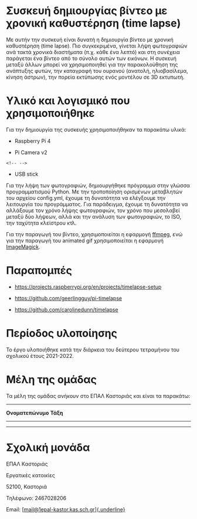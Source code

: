 # Συσκευή δημιουργίας βίντεο με χρονική καθυστέρηση (time lapse)

Με αυτήν την συσκευή είναι δυνατή η δημιουργία βίντεο με χρονική
καθυστέρηση (time lapse). Πιο συγκεκριμένα, γίνεται λήψη φωτογραφιών ανά
τακτά χρονικά διαστήματα (π.χ. κάθε ένα λεπτό) και στη συνέχεια
παράγεται ένα βίντεο από το σύνολο αυτών των εικόνων. Η συσκευή μεταξύ
άλλων μπορεί να χρησιμοποιηθεί για την παρακολούθηση της ανάπτυξης
φυτών, την καταγραφή του ουρανού (ανατολή, ηλιοβασίλεμα, κίνηση άστρων),
την πορεία εκτύπωσης ενός μοντέλου σε 3D εκτυπωτή.

# Υλικό και λογισμικό που χρησιμοποιήθηκε

Για την δημιουργία της συσκευής χρησιμοποιήθηκαν τα παρακάτω υλικά:

-   Raspberry Pi 4

-   Pi Camera v2

```{=html}
<!-- -->
```
-   USB stick

Για την λήψη των φωτογραφιών, δημιουργήθηκε πρόγραμμα στην γλώσσα
προγραμματισμού Python. Με την τροποποίηση ορισμένων μεταβλητών του
αρχείου config.yml, έχουμε τη δυνατότητα να ελέγξουμε την λειτουργία του
προγράμματος. Για παράδειγμα, έχουμε τη δυνατότητα να αλλάξουμε τον
χρόνο λήψης φωτογραφιών, τον χρόνο που μεσολαβεί μεταξύ δύο λήψεων, αλλά
και την ανάλυση των φωτογραφιών, το ISO, την ταχύτητα κλείστρου κτλ.

Για την παραγωγή του βίντεο, χρησιμοποιείται η εφαρμογή
[ffmpeg](https://ffmpeg.org/), ενώ για την παραγωγή του animated gif
χρησιμοποιείται η εφαρμογή
[ImageMagick](https://imagemagick.org/index.php).

# Παραπομπές

-   <https://projects.raspberrypi.org/en/projects/timelapse-setup>

-   <https://github.com/geerlingguy/pi-timelapse>

-   <https://github.com/carolinedunn/timelapse>

# Περίοδος υλοποίησης

Το έργο υλοποιήθηκε κατά την διάρκεια του δεύτερου τετραμήνου του
σχολικού έτους 2021-2022.

# Μέλη της ομάδας

Τα μέλη της ομάδας ανήκουν στο ΕΠΑΛ Καστοριάς και είναι τα παρακάτω:

  -----------------------------------------------------------------------
  **Ονοματεπώνυμο**                   **Τάξη**
  ----------------------------------- -----------------------------------
                                      

                                      

                                      

                                      
  -----------------------------------------------------------------------

# Σχολική μονάδα

ΕΠΑΛ Καστοριάς

Εργατικές κατοικίες

52100, Καστοριά

Τηλέφωνο: 2467028206

Email:
[[mail@1epal-kastor.kas.sch.gr]{.underline}](https://github.com/ththemelis/epal-airquality/blob/main/mail@1epal-kastor.kas.sch.gr)
